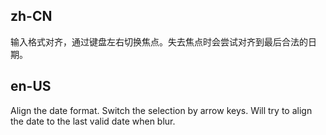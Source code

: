 ## zh-CN

输入格式对齐，通过键盘左右切换焦点。失去焦点时会尝试对齐到最后合法的日期。

## en-US

Align the date format. Switch the selection by arrow keys. Will try to align the date to the last valid date when blur.
